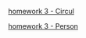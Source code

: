 [homework 3 - Circul](https://din5050.github.io/Java/homework3/src/homwowrks/Circul.class)

[homework 3 - Person](https://din5050.github.io/Java/homework3/src/homwowrks/Person.class)
